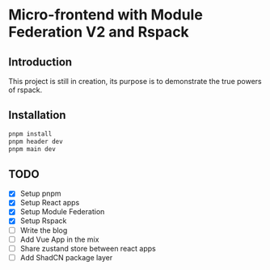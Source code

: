 # Micro-frontend with Module Federation V2 and Rspack

## Introduction

This project is still in creation, its purpose is to demonstrate the true powers of rspack.

## Installation

```bash
pnpm install
pnpm header dev
pnpm main dev

```

## TODO

- [x] Setup pnpm
- [x] Setup React apps
- [x] Setup Module Federation
- [x] Setup Rspack
- [ ] Write the blog
- [ ] Add Vue App in the mix
- [ ] Share zustand store between react apps
- [ ] Add ShadCN package layer
